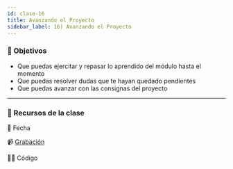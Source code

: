 ```yaml
---
id: clase-16
title: Avanzando el Proyecto
sidebar_label: 16) Avanzando el Proyecto
---
```


### 🏁 Objetivos

- Que puedas ejercitar y repasar lo aprendido del módulo hasta el momento
- Que puedas resolver dudas que te hayan quedado pendientes
- Que puedas avanzar con las consignas del proyecto

---

### 🚀 Recursos de la clase

📆 Fecha

📹 [Grabación](https://us02web.zoom.us/rec/share/tbUxuUZcrlH47xlE14-GAfXVSavJQKWB5EDAkHlCph9ZjE8KixnISTGPKsANmBc.Os3Py_M6Twk_Tlsx)

👩‍💻 Código

